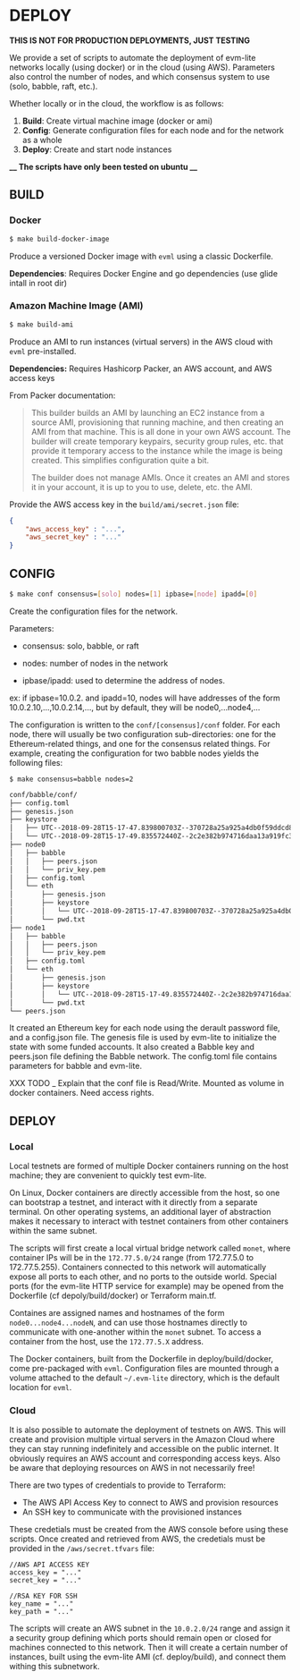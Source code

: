# DEPLOY

**THIS IS NOT FOR PRODUCTION DEPLOYMENTS, JUST TESTING**

We provide a set of scripts to automate the deployment of evm-lite networks 
locally (using docker) or in the cloud (using AWS). Parameters also control the 
number of nodes, and which consensus system to use (solo, babble, raft, etc.).

Whether locally or in the cloud, the workflow is as follows:
1. **Build**: Create virtual machine image (docker or ami)
2. **Config**: Generate configuration files for each node and for the network as 
               a whole
3. **Deploy**: Create and start node instances

**__ The scripts have only been tested on ubuntu __**

## BUILD

### Docker

```bash
$ make build-docker-image
```
Produce a versioned Docker image with `evml` using a classic Dockerfile. 

**Dependencies**: Requires Docker Engine and go dependencies (use glide intall 
                  in root dir)

### Amazon Machine Image (AMI)

```bash
$ make build-ami
```
Produce an AMI to run instances (virtual servers) in the AWS cloud with `evml` 
pre-installed.

**Dependencies:** Requires Hashicorp Packer, an AWS account, and AWS access keys

From Packer documentation:

> This builder builds an AMI by launching an EC2 instance from a source AMI, 
> provisioning that running machine, and then creating an AMI from that machine. 
> This is all done in your own AWS account. The builder will create temporary 
> keypairs, security group rules, etc. that provide it temporary access to the 
> instance while the image is being created. This simplifies configuration quite 
> a bit.
> 
> The builder does not manage AMIs. Once it creates an AMI and stores it in your 
> account, it is up to you to use, delete, etc. the AMI.

Provide the AWS access key in the `build/ami/secret.json` file: 

```json
{
    "aws_access_key" : "...",
    "aws_secret_key" : "..."
}
```

## CONFIG

```bash
$ make conf consensus=[solo] nodes=[1] ipbase=[node] ipadd=[0]
```

Create the configuration files for the network.

Parameters:

- consensus: solo, babble, or raft

- nodes: number of nodes in the network

- ipbase/ipadd: used to determine the address of nodes.
    
ex: if ipbase=10.0.2. and ipadd=10, nodes will have addresses of the form 
    10.0.2.10,...,10.0.2.14,..., but by default, they will be node0,...node4,...  

The configuration is written to the `conf/[consensus]/conf` folder. For each 
node, there will usually be two configuration sub-directories: one for the 
Ethereum-related things, and one for the consensus related things. For example,
creating the configuration for two babble nodes yields the following files:

`$ make consensus=babble nodes=2`

```bash
conf/babble/conf/
├── config.toml
├── genesis.json
├── keystore
│   ├── UTC--2018-09-28T15-17-47.839800703Z--370728a25a925a4db0f59ddcd82a0874225bc43b
│   └── UTC--2018-09-28T15-17-49.835572440Z--2c2e382b974716daa13a919fc3143f0cdcef08ce
├── node0
│   ├── babble
│   │   ├── peers.json
│   │   └── priv_key.pem
│   ├── config.toml
│   └── eth
│       ├── genesis.json
│       ├── keystore
│       │   └── UTC--2018-09-28T15-17-47.839800703Z--370728a25a925a4db0f59ddcd82a0874225bc43b
│       └── pwd.txt
├── node1
│   ├── babble
│   │   ├── peers.json
│   │   └── priv_key.pem
│   ├── config.toml
│   └── eth
│       ├── genesis.json
│       ├── keystore
│       │   └── UTC--2018-09-28T15-17-49.835572440Z--2c2e382b974716daa13a919fc3143f0cdcef08ce
│       └── pwd.txt
└── peers.json
```

It created an Ethereum key for each node using the derault password file, and a
config.json file. The genesis file is used by evm-lite to initialize the state 
with some funded accounts. It also created a Babble key and peers.json file
defining the Babble network. The config.toml file contains parameters for babble
and evm-lite.

XXX TODO _ Explain that the conf file is Read/Write. Mounted as volume in 
docker containers. Need access rights.

## DEPLOY

### Local

Local testnets are formed of multiple Docker containers running on the host 
machine; they are convenient to quickly test evm-lite. 

On Linux, Docker containers are directly accessible from the host, so one can 
bootstrap a testnet, and interact with it directly from a separate terminal. On 
other operating systems, an additional layer of abstraction makes it necessary 
to interact with testnet containers from other containers within the same 
subnet. 

The scripts will first create a local virtual bridge network called `monet`, 
where container IPs will be in the `172.77.5.0/24` range (from 172.77.5.0 to 
172.77.5.255). Containers connected to this network will automatically expose 
all ports to each other, and no ports to the outside world. Special ports (for 
the evm-lite HTTP service for example) may be opened from the Dockerfile (cf 
depoly/build/docker) or Terraform main.tf.

Containes are assigned names and hostnames of the form `node0...node4...nodeN`, 
and can use those hostnames directly to communicate with one-another within the 
`monet` subnet. To access a container from the host, use the `172.77.5.X` 
address. 

The Docker containers, built from the Dockerfile in deploy/build/docker, come 
pre-packaged with `evml`. Configuration files are mounted through a volume 
attached to the default `~/.evm-lite` directory, which is the default location 
for `evml`.  

### Cloud

It is also possible to automate the deployment of testnets on AWS. This will 
create and provision multiple virtual servers in the Amazon Cloud where they can 
stay running indefinitely and accessible on the public internet. It obviously 
requires an AWS account and corresponding access keys. Also be aware that 
deploying resources on AWS in not necessarily free!

There are two types of credentials to provide to Terraform:

- The AWS API Access Key to connect to AWS and provision resources
- An SSH key to communicate with the provisioned instances

These credetials must be created from the AWS console before using these 
scripts. Once created and retrieved from AWS, the credetials must be provided in 
the `/aws/secret.tfvars` file:

```
//AWS API ACCESS KEY
access_key = "..."
secret_key = "..."

//RSA KEY FOR SSH
key_name = "..."
key_path = "..."
```

The scripts will create an AWS subnet in the `10.0.2.0/24` range and assign it a 
security group defining which ports should remain open or closed for machines
connected to this network. Then it will create a certain number of instances,
built using the evm-lite AMI (cf. deploy/build), and connect them withing this
subnetwork.
